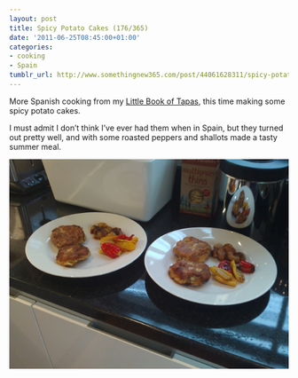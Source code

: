 ```yaml
---
layout: post
title: Spicy Potato Cakes (176/365)
date: '2011-06-25T08:45:00+01:00'
categories:
- cooking
- Spain
tumblr_url: http://www.somethingnew365.com/post/44061628311/spicy-potato-cakes-176365
---
```


More Spanish cooking from my [Little Book of Tapas](http://www.amazon.co.uk/Little-Tapas-Book-Murdoch-Books/dp/1742660304/), this time making some spicy potato cakes.

I must admit I don’t think I’ve ever had them when in Spain, but they turned out pretty well, and with some roasted peppers and shallots made a tasty summer meal.

![Potato Cakes](/images/tumblr_files/tumblr_mitzadC01G1s6o6vno1_1280.jpg)
